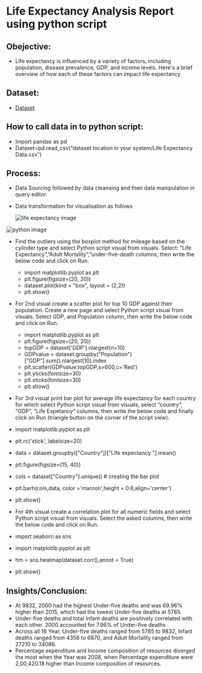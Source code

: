 
# Life Expectancy Analysis Report using python script

## Obejective:
- Life expectancy is influenced by a variety of factors, including population, disease prevalence, GDP, and income levels. Here's a brief overview of how each of these factors can impact life expectancy

## Dataset:
- <a href="https://github.com/jagrutibhagwat29/Life-Expectancy-Analysis-using-Python/blob/main/Life%20Expectancy%20Data.csv">Dataset</a>

## How to call data in to python script:
- Import pandas as pd
- Dataset=pd.read_csv(“dataset location in your system/Life Expectancy Data.csv”)
  
## Process:
-	Data Sourcing followed by data cleansing and then data manipulation in query editor.
-	Data transformation for visualisation as follows
  
	![life expectancy image](https://github.com/user-attachments/assets/d5b18f36-4e4f-4057-bc2a-2d2207e20df8)
  
  ![python image](https://github.com/user-attachments/assets/b4320805-ddc1-4ad1-adc2-0c9a8714cfce)

- Find the outliers using the boxplot method for mileage based on the cylinder type and select Python script visual from visuals. Select: “Life Expectancy”,”Adult Mortality”,”under-five-death columns, then write the below code and click on Run.
  - import matplotlib.pyplot as plt
  - plt.figure(figsize=(20, 20))
  - dataset.plot(kind = "box", layout = (2,2))
  - plt.show()

- For 2nd visual create a scatter plot for top 10 GDP against their population. Create a new page and select Python script visual from 
  visuals. Select GDP, and Population column, then write the below code and click on Run. 
  - import matplotlib.pyplot as plt
  - plt.figure(figsize=(20, 20))
  - topGDP = dataset['GDP'].nlargest(n=10)
  - GDPvalue = dataset.groupby("Population")["GDP"].sum().nlargest(10).index
  - plt.scatter(GDPvalue,topGDP,s=600,c='Red')
  - plt.yticks(fontsize=30)
  - plt.xticks(fontsize=30)
  - plt.show()
  
-	For 3rd visual print bar plot for average life expectancy for each country for which select Python script visual from visuals, select 
  “country”, “GDP”, ”Life Expetancy” columns, then write the below code and finally click on Run (triangle button on the corner of the 
  script view). 
   - import matplotlib.pyplot as plt 
   - plt.rc('xtick', labelsize=20) 
   - data = dataset.groupby(["Country"])["Life expectancy "].mean() 
   - plt.figure(figsize=(15, 40)) 
   - cols = dataset["Country"].unique() # creating the bar plot 
   - plt.barh(cols,data, color ='maroon',height = 0.6,align='center') 
   - plt.show()

-	For 4th visual create a correlation plot for all numeric fields and select Python script visual from visuals. Select the asked columns, then write the below code and click on Run. 
   - import seaborn as sns
   - import matplotlib.pyplot as plt
   - hm = sns.heatmap(dataset.corr(),annot = True)
   - plt.show()

## Insights/Conclusion:

- At 9832, 2000 had the highest Under-five deaths and was 69.96% higher than 2015, which had the lowest Under-five deaths at 5785.  
- Under-five deaths and total Infant deaths are positively correlated with each other.  2000 accounted for 7.96% of Under-five deaths .
-  Across all 16 Year, Under-five deaths ranged from 5785 to 9832, Infant deaths ranged from 4356 to 6870, and Adult Mortality ranged from 27210 to 34086.  
- Percentage expenditure and Income composition of resources diverged the most when the Year was 2008, when Percentage expenditure were 2,00,420.18 higher than Income composition of resources.

